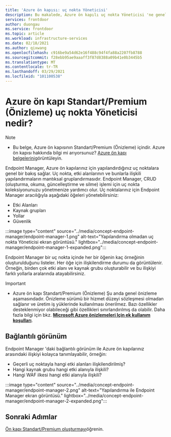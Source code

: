```yaml
---
title: 'Azure ön kapısı: uç nokta Yöneticisi'
description: Bu makalede, Azure ön kapılı uç nokta Yöneticisi 'ne genel bakış sunulmaktadır.
services: frontdoor
author: duongau
ms.service: frontdoor
ms.topic: article
ms.workload: infrastructure-services
ms.date: 02/18/2021
ms.author: qixwang
ms.openlocfilehash: c916be9a54d62e16f488c94f4fa88a2207fb8788
ms.sourcegitcommit: f28ebb95ae9aaaff3f87d8388a09b41e0b3445b5
ms.translationtype: MT
ms.contentlocale: tr-TR
ms.lasthandoff: 03/29/2021
ms.locfileid: "101100538"
---
```

# <a name="what-is-azure-front-door-standardpremium-preview-endpoint-manager"></a>Azure ön kapı Standart/Premium (Önizleme) uç nokta Yöneticisi nedir?

> [!NOTE]
> * Bu belge, Azure ön kapısının Standart/Premium (Önizleme) içindir. Azure ön kapısı hakkında bilgi mi arıyorsunuz? [Azure ön kapı belgelerini](../front-door-overview.md)görüntüleyin.

Endpoint Manager, Azure ön kapılarınız için yapılandırdığınız uç noktalara genel bir bakış sağlar. Uç nokta, etki alanlarının ve bunlarla ilişkili yapılandırmaların mantıksal gruplandırmasıdır. Endpoint Manager, CRUD (oluşturma, okuma, güncelleştirme ve silme) işlemi için uç nokta koleksiyonunuzu yönetmenize yardımcı olur. Uç noktalarınız için Endpoint Manager aracılığıyla aşağıdaki öğeleri yönetebilirsiniz:

* Etki Alanları
* Kaynak grupları
* Yollar
* Güvenlik

:::image type="content" source="../media/concept-endpoint-manager/endpoint-manager-1.png" alt-text="Yapılandırma olmadan uç nokta Yöneticisi ekran görüntüsü." lightbox="../media/concept-endpoint-manager/endpoint-manager-1-expanded.png":::

Endpoint Manager bir uç nokta içinde her bir öğenin kaç örneğinin oluşturulduğunu listeler. Her öğe için ilişkilendirme durumu da görüntülenir. Örneğin, birden çok etki alanı ve kaynak grubu oluşturabilir ve bu ilişkiyi farklı yollarla aralarında atayabilirsiniz.

> [!IMPORTANT]
> * Azure ön kapı Standart/Premium (Önizleme) Şu anda genel önizleme aşamasındadır.
> Önizleme sürümü bir hizmet düzeyi sözleşmesi olmadan sağlanır ve üretim iş yüklerinde kullanılması önerilmez. Bazı özellikler desteklenmiyor olabileceği gibi özellikleri sınırlandırılmış da olabilir.
> Daha fazla bilgi için bkz. [**Microsoft Azure önizlemeleri Için ek kullanım koşulları**](https://azure.microsoft.com/support/legal/preview-supplemental-terms/).

## <a name="linked-view"></a>Bağlantılı görünüm

Endpoint Manager 'daki bağlantılı görünüm ile Azure ön kapılarınız arasındaki ilişkiyi kolayca tanımlayabilir, örneğin:

* Geçerli uç noktayla hangi etki alanları ilişkilendirilmiş?
* Hangi kaynak grubu hangi etki alanıyla ilişkili?
* Hangi WAF ilkesi hangi etki alanıyla ilişkili?

:::image type="content" source="../media/concept-endpoint-manager/endpoint-manager-2.png" alt-text="Yapılandırma ile Endpoint Manager ekran görüntüsü." lightbox="../media/concept-endpoint-manager/endpoint-manager-2-expanded.png":::

## <a name="next-steps"></a>Sonraki Adımlar

[Ön kapı Standart/Premium oluşturmayı](create-front-door-portal.md)öğrenin.
